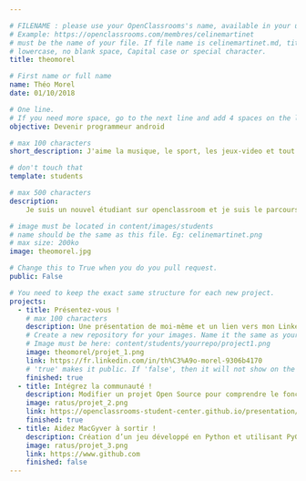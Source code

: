 ```yaml
---

# FILENAME : please use your OpenClassrooms's name, available in your url.
# Example: https://openclassrooms.com/membres/celinemartinet
# must be the name of your file. If file name is celinemartinet.md, title is celinemartinet.
# lowercase, no blank space, Capital case or special character.
title: theomorel

# First name or full name
name: Théo Morel
date: 01/10/2018

# One line.
# If you need more space, go to the next line and add 4 spaces on the left, as in 'description'.
objective: Devenir programmeur android

# max 100 characters
short_description: J'aime la musique, le sport, les jeux-video et tout le reste.

# don't touch that
template: students

# max 500 characters
description:
    Je suis un nouvel étudiant sur openclassroom et je suis le parcours en développement d'application android.

# image must be located in content/images/students
# name should be the same as this file. Eg: celinemartinet.png
# max size: 200ko
image: theomorel.jpg

# Change this to True when you do you pull request.
public: False

# You need to keep the exact same structure for each new project.
projects:
  - title: Présentez-vous !
    # max 100 characters
    description: Une présentation de moi-même et un lien vers mon LinkedIn.
    # Create a new repository for your images. Name it the same as your nickname and profile picture.
    # Image must be here: content/students/yourrepo/project1.png
    image: theomorel/projet_1.png
    link: https://fr.linkedin.com/in/th%C3%A9o-morel-9306b4170
    # 'true' makes it public. If 'false', then it will not show on the website.
    finished: true
  - title: Intégrez la communauté !
    description: Modifier un projet Open Source pour comprendre le fonctionnement de Git, de Github et des pull requests.
    image: ratus/projet_2.png
    link: https://openclassrooms-student-center.github.io/presentation/students/ratus.html
    finished: true
  - title: Aidez MacGyver à sortir !
    description: Création d’un jeu développé en Python et utilisant PyGame.
    image: ratus/projet_3.png
    link: https://www.github.com
    finished: false
---
```


